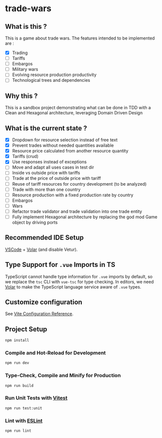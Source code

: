 # trade-wars

## What is this ?
This is a game about trade wars. The features intended to be implemented are :
- [x] Trading
- [ ] Tariffs
- [ ] Embargos
- [ ] Military wars
- [ ] Evolving resource production productivity
- [ ] Technological trees and dependencies

## Why this ?
This is a sandbox project demonstrating what can be done in TDD with a Clean and Hexagonal architecture, leveraging Domain Driven Design

## What is the current state ?

- [x] Dropdown for resource selection instead of free text
- [x] Prevent trades without needed quantities available
- [x] Resource price calculated from another resource quantity
- [x] Tariffs (crud)
- [x] Use responses instead of exceptions
- [ ] Move and adapt all uses cases in test dir
- [ ] Inside vs outside price with tariffs
- [ ] Trade at the price of outside price with tariff
- [ ] Reuse of tariff resources for country development (to be analyzed)
- [ ] Trade with more than one country
- [ ] Resource production with a fixed production rate by country
- [ ] Embargos
- [ ] Wars
- [ ] Refactor trade validator and trade validation into one trade entity
- [ ] Fully implement Hexagonal architecture by replacing the god mod Game object by driving ports

## Recommended IDE Setup

[VSCode](https://code.visualstudio.com/) + [Volar](https://marketplace.visualstudio.com/items?itemName=Vue.volar) (and disable Vetur).

## Type Support for `.vue` Imports in TS

TypeScript cannot handle type information for `.vue` imports by default, so we replace the `tsc` CLI with `vue-tsc` for type checking. In editors, we need [Volar](https://marketplace.visualstudio.com/items?itemName=Vue.volar) to make the TypeScript language service aware of `.vue` types.

## Customize configuration

See [Vite Configuration Reference](https://vitejs.dev/config/).

## Project Setup

```sh
npm install
```

### Compile and Hot-Reload for Development

```sh
npm run dev
```

### Type-Check, Compile and Minify for Production

```sh
npm run build
```

### Run Unit Tests with [Vitest](https://vitest.dev/)

```sh
npm run test:unit
```

### Lint with [ESLint](https://eslint.org/)

```sh
npm run lint
```
